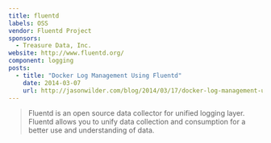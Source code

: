 ```yaml
---
title: fluentd
labels: OSS
vendor: Fluentd Project
sponsors:
  - Treasure Data, Inc.
website: http://www.fluentd.org/
component: logging
posts:
  - title: "Docker Log Management Using Fluentd"
    date: 2014-03-07
    url: http://jasonwilder.com/blog/2014/03/17/docker-log-management-using-fluentd/
---
```

> Fluentd is an open source data collector for unified logging layer.
> Fluentd allows you to unify data collection and consumption for a better
> use and understanding of data.

